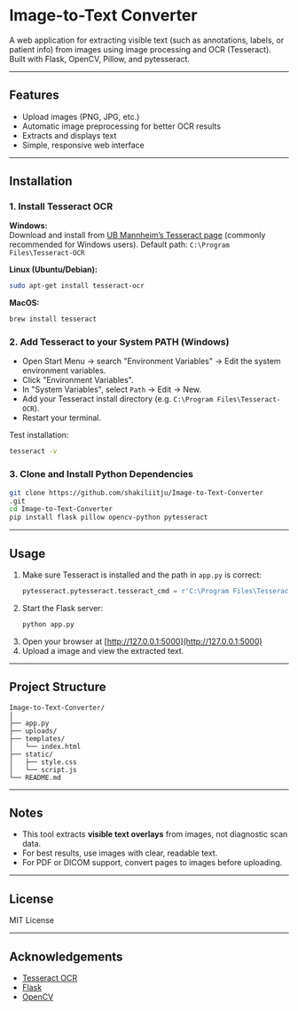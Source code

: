 # Image-to-Text Converter

A web application for extracting visible text (such as annotations, labels, or patient info) from images using image processing and OCR (Tesseract).  
Built with Flask, OpenCV, Pillow, and pytesseract.

---

## Features

- Upload images (PNG, JPG, etc.)
- Automatic image preprocessing for better OCR results
- Extracts and displays text
- Simple, responsive web interface

---

## Installation

### 1. Install Tesseract OCR

**Windows:**  
Download and install from [UB Mannheim’s Tesseract page](https://github.com/UB-Mannheim/tesseract/wiki) (commonly recommended for Windows users).
Default path: `C:\Program Files\Tesseract-OCR`

**Linux (Ubuntu/Debian):**
```bash
sudo apt-get install tesseract-ocr
```

**MacOS:**
```bash
brew install tesseract
```

### 2. Add Tesseract to your System PATH (Windows)

- Open Start Menu → search "Environment Variables" → Edit the system environment variables.
- Click "Environment Variables".
- In "System Variables", select `Path` → Edit → New.
- Add your Tesseract install directory (e.g. `C:\Program Files\Tesseract-OCR`).
- Restart your terminal.

Test installation:
```bash
tesseract -v
```

### 3. Clone and Install Python Dependencies

```bash
git clone https://github.com/shakiliitju/Image-to-Text-Converter
.git
cd Image-to-Text-Converter
pip install flask pillow opencv-python pytesseract
```

---

## Usage

1. Make sure Tesseract is installed and the path in `app.py` is correct:
    ```python
    pytesseract.pytesseract.tesseract_cmd = r'C:\Program Files\Tesseract-OCR\tesseract.exe'
    ```
2. Start the Flask server:
    ```bash
    python app.py
    ```
3. Open your browser at [http://127.0.0.1:5000](http://127.0.0.1:5000)
4. Upload a image and view the extracted text.

---

## Project Structure

```
Image-to-Text-Converter/
│
├── app.py
├── uploads/
├── templates/
│   └── index.html
├── static/
│   ├── style.css
│   └── script.js
└── README.md
```

---

## Notes

- This tool extracts **visible text overlays** from images, not diagnostic scan data.
- For best results, use images with clear, readable text.
- For PDF or DICOM support, convert pages to images before uploading.

---

## License

MIT License

---

## Acknowledgements

- [Tesseract OCR](https://github.com/tesseract-ocr/tesseract)
- [Flask](https://flask.palletsprojects.com/)
- [OpenCV](https://opencv.org/)
